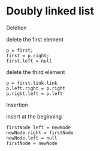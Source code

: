 # Doubly linked list

Deletion

delete the first element

```text
p = first;
first = p.right;
first.left = null
```

delete the third element

```text
p = first.link.link
p.left.right = p.right
p.right.left = p.left
```

Insertion

insert at the beginning

```text
firstNode left = newNode
newNode.right = firstNode
newNode.left = null
firstNode = newNode
```



